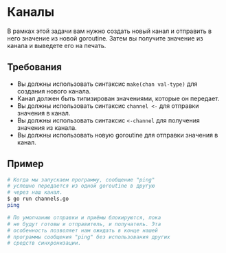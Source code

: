 # Каналы

В рамках этой задачи вам нужно создать новый канал и отправить в него значение из новой goroutine. Затем вы получите значение из канала и выведете его на печать.

## Требования

- Вы должны использовать синтаксис `make(chan val-type)` для создания нового канала.
- Канал должен быть типизирован значениями, которые он передает.
- Вы должны использовать синтаксис `channel <-` для отправки значения в канал.
- Вы должны использовать синтаксис `<-channel` для получения значения из канала.
- Вы должны использовать новую goroutine для отправки значения в канал.

## Пример

```sh
# Когда мы запускаем программу, сообщение "ping"
# успешно передается из одной goroutine в другую
# через наш канал.
$ go run channels.go
ping

# По умолчанию отправки и приёмы блокируются, пока
# не будут готовы и отправитель, и получатель. Эта
# особенность позволяет нам ожидать в конце нашей
# программы сообщения "ping" без использования других
# средств синхронизации.
```
